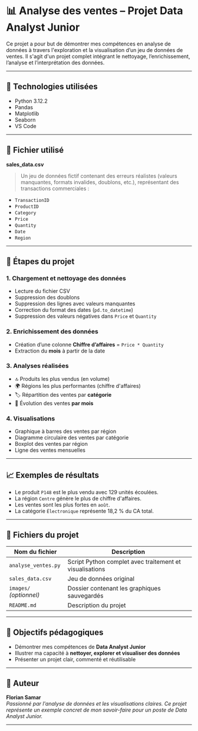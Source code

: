 # 📊 Analyse des ventes – Projet Data Analyst Junior

Ce projet a pour but de démontrer mes compétences en analyse de données à travers l'exploration et la visualisation d’un jeu de données de ventes. Il s'agit d'un projet complet intégrant le nettoyage, l’enrichissement, l’analyse et l’interprétation des données.

---

## 🧰 Technologies utilisées

- Python 3.12.2
- Pandas  
- Matplotlib  
- Seaborn  
- VS Code  

---

## 📁 Fichier utilisé

**sales_data.csv**  
> Un jeu de données fictif contenant des erreurs réalistes (valeurs manquantes, formats invalides, doublons, etc.), représentant des transactions commerciales :

- `TransactionID`  
- `ProductID`  
- `Category`  
- `Price`  
- `Quantity`  
- `Date`  
- `Region`

---

## 🧼 Étapes du projet

### 1. **Chargement et nettoyage des données**
- Lecture du fichier CSV
- Suppression des doublons
- Suppression des lignes avec valeurs manquantes
- Correction du format des dates (`pd.to_datetime`)
- Suppression des valeurs négatives dans `Price` et `Quantity`

### 2. **Enrichissement des données**
- Création d’une colonne **Chiffre d’affaires** = `Price * Quantity`
- Extraction du **mois** à partir de la date

### 3. **Analyses réalisées**
- 🔝 Produits les plus vendus (en volume)
- 🌍 Régions les plus performantes (chiffre d'affaires)
- 🏷️ Répartition des ventes par **catégorie**
- 📅 Évolution des ventes **par mois**

### 4. **Visualisations**
- Graphique à barres des ventes par région
- Diagramme circulaire des ventes par catégorie
- Boxplot des ventes par région
- Ligne des ventes mensuelles

---

## 📈 Exemples de résultats

- Le produit `P148` est le plus vendu avec 129 unités écoulées.
- La région `Centre` génère le plus de chiffre d'affaires.
- Les ventes sont les plus fortes en `août`.
- La catégorie `Électronique` représente 18,2 % du CA total.

---

## 📎 Fichiers du projet

| Nom du fichier | Description |
|----------------|-------------|
| `analyse_ventes.py` | Script Python complet avec traitement et visualisations |
| `sales_data.csv` | Jeu de données original |
| `images/` *(optionnel)* | Dossier contenant les graphiques sauvegardés |
| `README.md` | Description du projet |

---

## 🧠 Objectifs pédagogiques

- Démontrer mes compétences de **Data Analyst Junior**
- Illustrer ma capacité à **nettoyer, explorer et visualiser des données**
- Présenter un projet clair, commenté et réutilisable

---


## 🧵 Auteur

**Florian Samar**  
*Passionné par l'analyse de données et les visualisations claires. Ce projet représente un exemple concret de mon savoir-faire pour un poste de Data Analyst Junior.*

---

